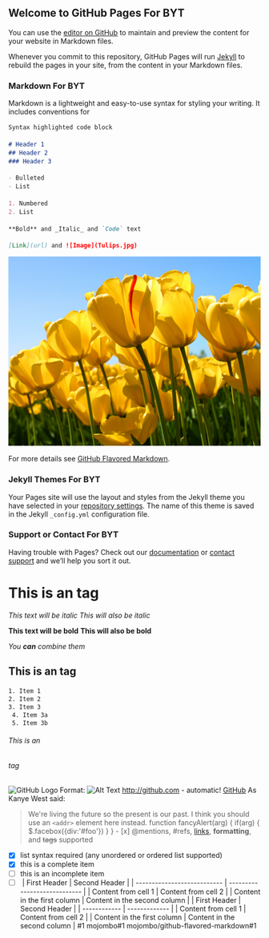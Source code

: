 ## Welcome to GitHub Pages For BYT

You can use the [editor on GitHub](https://github.com/byt19990101/byt19990101.github.io/edit/master/README.md) to maintain and preview the content for your website in Markdown files.

Whenever you commit to this repository, GitHub Pages will run [Jekyll](https://jekyllrb.com/) to rebuild the pages in your site, from the content in your Markdown files.

### Markdown For BYT

Markdown is a lightweight and easy-to-use syntax for styling your writing. It includes conventions for

```markdown
Syntax highlighted code block

# Header 1
## Header 2
### Header 3

- Bulleted
- List

1. Numbered
2. List

**Bold** and _Italic_ and `Code` text

[Link](url) and ![Image](Tulips.jpg)
```



![Image](Tulips.jpg)



For more details see [GitHub Flavored Markdown](https://guides.github.com/features/mastering-markdown/).

### Jekyll Themes For BYT

Your Pages site will use the layout and styles from the Jekyll theme you have selected in your [repository settings](https://github.com/byt19990101/byt19990101.github.io/settings). The name of this theme is saved in the Jekyll `_config.yml` configuration file.

### Support or Contact For BYT

Having trouble with Pages? Check out our [documentation](https://help.github.com/categories/github-pages-basics/) or [contact support](https://github.com/contact) and we’ll help you sort it out.
# This is an <BYT> tag
*This text will be italic*
_This will also be italic_

**This text will be bold**
__This will also be bold__

_You **can** combine them_
## This is an <BYT2> tag
    1. Item 1
    2. Item 2
    3. Item 3
     4. Item 3a
     5. Item 3b
###### This is an <h6> tag
![GitHub Logo](/images/logo.png)
Format: ![Alt Text](url)
http://github.com - automatic!
[GitHub](http://github.com)
As Kanye West said:

> We're living the future so
> the present is our past.
> I think you should use an
> `<addr>` element here instead.
    function fancyAlert(arg) {
      if(arg) {
        $.facebox({div:'#foo'})
      }
    }
    - [x] @mentions, #refs, [links](), **formatting**, and <del>tags</del> supported
- [x] list syntax required (any unordered or ordered list supported)
- [x] this is a complete item
- [ ] this is an incomplete item
- [ ] ​
| First Header                | Second Header                |
| --------------------------- | ---------------------------- |
| Content from cell 1         | Content from cell 2          |
| Content in the first column | Content in the second column |
| First Header                | Second Header                |
| ------------                | -------------                |
| Content from cell 1         | Content from cell 2          |
| Content in the first column | Content in the second column |
#1
mojombo#1
mojombo/github-flavored-markdown#1
